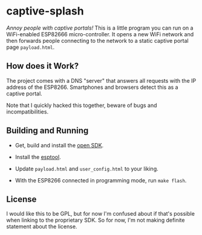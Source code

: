 captive-splash
==============

*Annoy people with captive portals!* This is a little program you can
run on a WiFi-enabled ESP82666 micro-controller. It opens a new WiFi
network and then forwards people connecting to the network to a static
captive portal page `payload.html`.


How does it Work?
-----------------

The project comes with a DNS "server" that answers all requests with
the IP address of the ESP8266. Smartphones and browsers detect this as
a captive portal.

Note that I quickly hacked this together, beware of bugs and
incompatibilities.

Building and Running
--------------------

* Get, build and install the [open SDK](https://github.com/pfalcon/esp-open-sdk).

* Install the [esptool](https://github.com/espressif/esptool).

* Update `payload.html` and `user_config.html` to your liking.

* With the ESP8266 connected in programming mode, run `make flash`.

License
-------

I would like this to be GPL, but for now I'm confused about if that's
possible when linking to the proprietary SDK. So for now, I'm not
making definite statement about the license.
